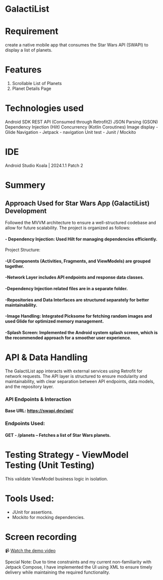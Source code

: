 # GalactiList
# Requirement
create a native mobile app that consumes the
Star Wars API (SWAPI) to display a list of planets.

# Features 
01. Scrollable List of Planets
2. Planet Details Page

# Technologies used
Android SDK
REST API (Consumed through Retrofit2)
JSON Parsing (GSON)
Dependency Injection (Hilt)
Concurrency (Kotlin Coroutines)
Image display - Glide
Navigation - Jetpack - navigation
Unit test - Junit / Mockito

# IDE 
Android Studio Koala | 2024.1.1 Patch 2

# Summery 
## Approach Used for Star Wars App (GalactiList) Development

Followed the MVVM architecture to ensure a well-structured codebase and allow for future scalability. The project is organized as follows:

#### - Dependency Injection: Used Hilt for managing dependencies efficiently.

Project Structure:
#### -UI Components (Activities, Fragments, and ViewModels) are grouped together.
#### -Network Layer includes API endpoints and response data classes.
#### -Dependency Injection related files are in a separate folder.
#### -Repositories and Data Interfaces are structured separately for better maintainability.
#### -Image Handling: Integrated Picksome for fetching random images and used Glide for optimized memory management.
#### -Splash Screen: Implemented the Android system splash screen, which is the recommended approach for a smoother user experience.

# API & Data Handling
The GalactiList app interacts with external services using Retrofit for network requests. The API layer is structured to ensure modularity and maintainability, with clear separation between API endpoints, data models, and the repository layer.
### API Endpoints & Interaction
#### Base URL: https://swapi.dev/api/
### Endpoints Used:
#### GET -  /planets – Fetches a list of Star Wars planets.


# Testing Strategy - ViewModel Testing (Unit Testing)
This validate ViewModel business logic in isolation.

# Tools Used:
- JUnit for assertions.
- Mockito for mocking dependencies.

# Screen recording
📹 [Watch the demo video](https://drive.google.com/file/d/1dvZL1n3cmN-m6mVlUfNV-k5kAl7qGTCB/view?usp=sharing)

Special Note: Due to time constraints and my current non-familiarity with Jetpack Compose, 
I have implemented the UI using XML to ensure timely delivery while maintaining the required functionality.
